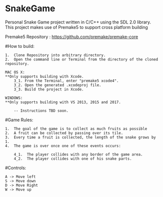 # SnakeGame
Personal Snake Game project written in C/C++ using the SDL 2.0 library.
This project makes use of Premake5 to support cross platform building

Premake5 Repository : https://github.com/premake/premake-core

#How to build:

    1.  Clone Repository into arbitrary directory.
    2.  Open the command line or Terminal from the directory of the cloned repository.
    
    MAC OS X:
    **Only supports building with Xcode.
        3_1. From the Terminal, enter "premake5 xcode4".
        3_2. Open the generated .xcodeproj file.
        3_3. Build the project in Xcode.
        
    WINDOWS:
    **Only supports building with VS 2013, 2015 and 2017.
    
        -- Instructions TBD soon.

#Game Rules:

    1.  The goal of the game is to collect as much fruits as possible
    2.  A fruit can be collected by passing over its tile.
    3.  Every time a fruit is collected, the length of the snake grows by 1.
    4.  The game is over once one of these events occurs:
        
        4_1.  The player collides with any border of the game area.
        4_2.  The player collides with one of his snake parts.

#Controls:

    A -> Move left
    S -> Move down
    D -> Move Right
    W -> Move up
        
